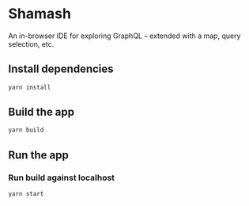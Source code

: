# Shamash

An in-browser IDE for exploring GraphQL – extended with a map, query selection, etc.

## Install dependencies

```sh
yarn install
```

## Build the app

```sh
yarn build
```

## Run the app

### Run build against localhost

```sh
yarn start
```
